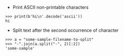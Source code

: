 * Print ASCII non-printable characters

```
>>> print(b'hi\n'.decode('ascii'))
hi
```

* Split text after the second occurrence of character

```
>>> a = "some-sample-filename-to-split"
>>> "-".join(a.split("-", 2)[:2])
'some-sample'
```
